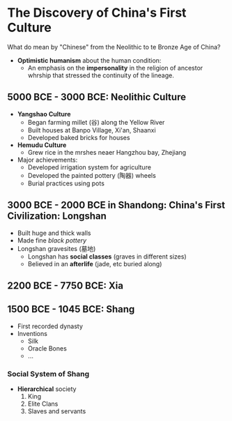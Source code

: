 # The Discovery of China's First Culture

What do mean by "Chinese" from the Neolithic to te Bronze Age of China?

- **Optimistic humanism** about the human condition:
  - An emphasis on the **impersonality** in the religion of ancestor whrship that stressed the continuity of the lineage.

## 5000 BCE - 3000 BCE: Neolithic Culture

- **Yangshao Culture**
  - Began farming millet (谷) along the Yellow River
  - Built houses at Banpo Village, Xi'an, Shaanxi
  - Developed baked bricks for houses
- **Hemudu Culture**
  - Grew rice in the mrshes neaer Hangzhou bay, Zhejiang
- Major achievements:
  - Developed irrigation system for agriculture
  - Developed the painted pottery (陶器) wheels
  - Burial practices using pots

## 3000 BCE - 2000 BCE in Shandong: China's First Civilization: **Longshan**

- Built huge and thick walls
- Made fine _black pottery_
- Longshan gravesites (墓地)
  - Longshan has **social classes** (graves in different sizes)
  - Believed in an **afterlife** (jade, etc buried along)

## 2200 BCE - 7750 BCE: Xia

## 1500 BCE - 1045 BCE: Shang

- First recorded dynasty
- Inventions
  - Silk
  - Oracle Bones
  - ...

### Social System of Shang

- **Hierarchical** society
  1. King
  2. Elite Clans
  3. Slaves and servants
